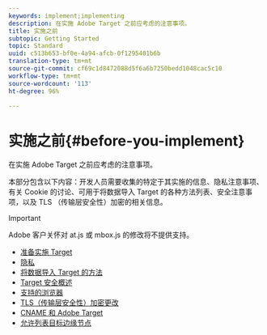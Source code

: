 ```yaml
---
keywords: implement;implementing
description: 在实施 Adobe Target 之前应考虑的注意事项。
title: 实施之前
subtopic: Getting Started
topic: Standard
uuid: c513b653-bf0e-4a94-afcb-0f1295401b6b
translation-type: tm+mt
source-git-commit: cf69c1d8472088d5f6a6b7250bedd1048cac5c10
workflow-type: tm+mt
source-wordcount: '113'
ht-degree: 96%

---
```



# 实施之前{#before-you-implement}

在实施 Adobe Target 之前应考虑的注意事项。

本部分包含以下内容：开发人员需要收集的特定于其实施的信息、隐私注意事项、有关 Cookie 的讨论、可用于将数据导入 Target 的各种方法列表、安全注意事项，以及 TLS （传输层安全性）加密的相关信息。

>[!IMPORTANT]
>
>Adobe 客户关怀对 at.js 或 mbox.js 的修改将不提供支持。

- [准备实施 Target](prepare-to-implement-target.md)
- [隐私](c-privacy/privacy.md)
- [将数据导入 Target 的方法](c-methods-to-get-data-into-target/methods-to-get-data-into-target.md)
- [Target 安全概述](target-security-overview.md)
- [支持的浏览器](supported-browsers.md)
- [TLS（传输层安全性）加密更改](tls-transport-layer-security-encryption.md)
- [CNAME 和 Adobe Target](implement-cname-support-in-target.md)
- [允许列表目标边缘节点](/help/c-implementing-target/c-considerations-before-you-implement-target/white-list-edges.md)